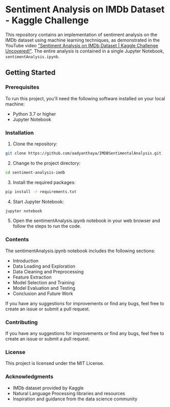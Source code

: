 # Sentiment Analysis on IMDb Dataset - Kaggle Challenge

This repository contains an implementation of sentiment analysis on the IMDb dataset using machine learning techniques, as demonstrated in the YouTube video ["Sentiment Analysis on IMDb Dataset | Kaggle Challenge Uncovered!"](https://www.youtube.com/watch?v=Y-RI0fWS2SY). The entire analysis is contained in a single Jupyter Notebook, `sentimentAnalysis.ipynb`.

## Getting Started

### Prerequisites

To run this project, you'll need the following software installed on your local machine:

- Python 3.7 or higher
- Jupyter Notebook

### Installation

1. Clone the repository:

```bash
git clone https://github.com/aadyanthaya/IMDBSentimentalAnalysis.git
```

2. Change to the project directory:

```bash
cd sentiment-analysis-imdb
```

3. Install the required packages:

```bash
pip install -r requirements.txt
```

4. Start Jupyter Notebook:

```bash
jupyter notebook
```

5. Open the sentimentAnalysis.ipynb notebook in your web browser and follow the steps to run the code.

### Contents

The sentimentAnalysis.ipynb notebook includes the following sections:

- Introduction
- Data Loading and Exploration
- Data Cleaning and Preprocessing
- Feature Extraction
- Model Selection and Training
- Model Evaluation and Testing
- Conclusion and Future Work

If you have any suggestions for improvements or find any bugs, feel free to create an issue or submit a pull request.

### Contributing

If you have any suggestions for improvements or find any bugs, feel free to create an issue or submit a pull request.

### License

This project is licensed under the MIT License.

### Acknowledgments

- IMDb dataset provided by Kaggle
- Natural Language Processing libraries and resources
- Inspiration and guidance from the data science community
